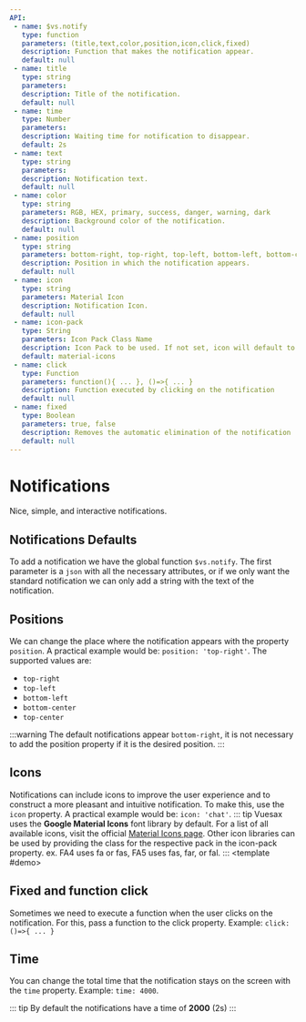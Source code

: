 ```yaml
---
API:
 - name: $vs.notify
   type: function
   parameters: (title,text,color,position,icon,click,fixed)
   description: Function that makes the notification appear.
   default: null
 - name: title
   type: string
   parameters:
   description: Title of the notification.
   default: null
 - name: time
   type: Number
   parameters:
   description: Waiting time for notification to disappear.
   default: 2s
 - name: text
   type: string
   parameters:
   description: Notification text.
   default: null
 - name: color
   type: string
   parameters: RGB, HEX, primary, success, danger, warning, dark
   description: Background color of the notification.
   default: null
 - name: position
   type: string
   parameters: bottom-right, top-right, top-left, bottom-left, bottom-center, top-center
   description: Position in which the notification appears.
   default: null
 - name: icon
   type: string
   parameters: Material Icon
   description: Notification Icon.
   default: null
 - name: icon-pack
   type: String
   parameters: Icon Pack Class Name
   description: Icon Pack to be used. If not set, icon will default to Material Icons. ex. FA4 uses fa or fas, FA5 uses fas, far, or fal.
   default: material-icons
 - name: click
   type: Function
   parameters: function(){ ... }, ()=>{ ... }
   description: Function executed by clicking on the notification
   default: null
 - name: fixed
   type: Boolean
   parameters: true, false
   description: Removes the automatic elimination of the notification
   default: null
---
```


# Notifications

<box header>

  Nice, simple, and interactive notifications.

</box>

<!-- defaults notifications -->
<box>

## Notifications Defaults

To add a notification we have the global function `$vs.notify`. The first parameter is a `json` with all the necessary attributes, or if we only want the standard notification we can only add a string with the text of the notification.

<vuecode md>
<template #demo>

  <Demos-Notifications-Defaults/>

</template>
<template #code>

```html
<template lang="html">
  <div class="con-notifications">
    <vs-button @click="$vs.notify({title:'Default',text:'Lorem ipsum dolor sit amet, consectetur'})" color="primary" type="border">Notification white</vs-button>
    <vs-button @click="$vs.notify({title:'Primary',text:'Lorem ipsum dolor sit amet, consectetur',color:'primary'})" color="primary" type="flat">Notification Primary</vs-button>
    <vs-button @click="$vs.notify({title:'Success',text:'Lorem ipsum dolor sit amet, consectetur',color:'success'})" color="success" type="flat">Notification Success</vs-button>
    <vs-button @click="$vs.notify({title:'Danger',text:'Lorem ipsum dolor sit amet, consectetur',color:'danger'})" color="danger" type="flat">Notification Danger</vs-button>
    <vs-button @click="$vs.notify({title:'Warning',text:'Lorem ipsum dolor sit amet, consectetur',color:'warning'})" color="warning" type="flat">Notification Warning</vs-button>
    <vs-button @click="$vs.notify({title:'dark',text:'Lorem ipsum dolor sit amet, consectetur',color:'dark'})" color="dark" type="flat">Notification Dark</vs-button>
    <vs-button @click="random()" color="success" type="gradient">Notification Random Color</vs-button>
  </div>
</template>

<script>
export default {
  methods:{
    random(){
      function getRandomInt(min, max) {
        return Math.floor(Math.random() * (max - min)) + min;
      }
      let color = `rgb(${getRandomInt(0,255)},${getRandomInt(0,255)},${getRandomInt(0,255)})`

      this.$vs.notify({
        title:'Color',
        text:'Lorem ipsum dolor sit amet, consectetur',
        color:color
      })

    },
  }
}
</script>
```

</template>
</vuecode>

</box>

<box>

## Positions

We can change the place where the notification appears with the property `position`. A practical example would be: `position: 'top-right'`. The supported values are:

 - `top-right`
 - `top-left`
 - `bottom-left`
 - `bottom-center`
 - `top-center`

 :::warning
  The default notifications appear `bottom-right`, it is not necessary to add the position property if it is the desired position.
 :::

<vuecode md>
<template #demo>

  <Demos-Notifications-Position/>

</template>
<template #code>

```html
<template lang="html">
  <div class="con-notifications-position">
    <vs-button @click="$vs.notify({title:'Position Default',text:'Lorem ipsum dolor sit amet, consectetur',color:'primary'})" color="primary" type="flat">Position Default</vs-button>
    <vs-button @click="$vs.notify({title:'Position top-right',text:'Lorem ipsum dolor sit amet, consectetur',color:'success',position:'top-right'})" color="success" type="flat">Position Top Right</vs-button>
    <vs-button @click="$vs.notify({title:'Position top-left',text:'Lorem ipsum dolor sit amet, consectetur',color:'danger',position:'top-left'})" color="danger" type="flat">Position Top Left</vs-button>
    <vs-button @click="$vs.notify({title:'Position bottom-left',text:'Lorem ipsum dolor sit amet, consectetur',color:'warning',position:'bottom-left'})" color="warning" type="flat">Position Bottom Left</vs-button>
    <vs-button @click="$vs.notify({title:'Position bottom-center',text:'Lorem ipsum dolor sit amet, consectetur',color:'dark',position:'bottom-center'})" color="dark" type="flat"> Position Bottom Center</vs-button>
    <vs-button @click="randomCenter()" color="success" type="gradient">Position Top Center Random Color</vs-button>
  </div>
</template>

<script>
export default {
  methods:{
   randomCenter(){
      function getRandomInt(min, max) {
        return Math.floor(Math.random() * (max - min)) + min;
      }
      let color = `rgb(${getRandomInt(0,255)},${getRandomInt(0,255)},${getRandomInt(0,255)})`
      this.$vs.notify({title:'Position top-center',text:'Lorem ipsum dolor sit amet, consectetur',color:color,position:'top-center'})
    }
  }
}
</script>
```

</template>
</vuecode>

</box>

<box>

## Icons

Notifications can include icons to improve the user experience and to construct a more pleasant and intuitive notification. To make this, use the `icon` property. A practical example would be: `icon: 'chat'`.
::: tip
Vuesax uses the **Google Material Icons** font library by default. For a list of all available icons, visit the official [Material Icons page](https://material.io/icons/). Other icon libraries can be used by providing the class for the respective pack in the icon-pack property. ex. FA4 uses fa or fas, FA5 uses fas, far, or fal.
:::
<vuecode md>
<template #demo>

  <Demos-Notifications-Icons/>

</template>
<template #code>

```html
<template lang="html">
  <div class="centerx">
    <vs-button @click="$vs.notify({title:'Icon mail',text:'Lorem ipsum dolor sit amet, consectetur',color:'primary',icon:'mail'})" color="primary" type="flat">Icon Mail</vs-button>
    <vs-button @click="$vs.notify({title:'Icon mail',text:'Lorem ipsum dolor sit amet, consectetur',color:'success',icon:'check_box'})" color="success" type="flat">Icon check_box</vs-button>
    <vs-button @click="$vs.notify({title:'Icon mail',text:'Lorem ipsum dolor sit amet, consectetur',color:'danger',icon:'favorite'})" color="danger" type="flat">Icon favorite</vs-button>
    <vs-button @click="$vs.notify({title:'Icon mail',text:'Lorem ipsum dolor sit amet, consectetur',color:'warning',icon:'error'})" color="warning" type="flat">Icon error</vs-button>
    <vs-button @click="$vs.notify({title:'Icon mail',text:'Lorem ipsum dolor sit amet, consectetur',color:'dark',icon:'chat'})" color="dark" type="flat">Icon chat</vs-button>
    <vs-button @click="randomIcon()" color="success" type="gradient">Icon Random Color</vs-button>
  </div>
</template>

<script>
export default {
  methods:{
    randomIcon(){
      function getRandomInt(min, max) {
        return Math.floor(Math.random() * (max - min)) + min;
      }
      let color = `rgb(${getRandomInt(0,255)},${getRandomInt(0,255)},${getRandomInt(0,255)})`

      this.$vs.notify({title:'Icon mail',text:'Lorem ipsum dolor sit amet, consectetur',color:color,icon:'verified_user'})
    }
  }
}
</script>
```

</template>
</vuecode>

</box>

<box>

## Fixed and function click

Sometimes we need to execute a function when the user clicks on the notification. For this, pass a function to the click property. Example: `click:()=>{ ... }`

<vuecode md>
<template #demo>

  <Demos-Notifications-Click/>

</template>
<template #code>

```html
<template lang="html">
  <div class="centerx">
    <vs-button @click="myFunction()" type="flat">Run Example</vs-button>
  </div>
</template>

<script>
export default {
  methods:{
    myFunction(){
      this.$vs.notify({
        title:'Function click',
        text:'Click on me',
        color:'primary',
        fixed:true,
        click:()=>{
          // Secondary function
          this.$vs.notify({
            title:'Secondary function',
            text:'Executed the function when clicking',
            color:'success',
            icon:'check_box'
          })
        },
      })
    },
  }
}
</script>
```

</template>
</vuecode>

</box>


<box>

## Time

You can change the total time that the notification stays on the screen with the `time` property. Example: `time: 4000`.

::: tip
By default the notifications have a time of **2000** (2s)
:::

<vuecode md center>
<template #demo>
  <vs-button @click="$vs.notify({title:'Time default',text:'Lorem ipsum dolor sit amet, consectetur',color:'primary',icon:'query_builder'})" color="primary" type="flat">Time default</vs-button>
  <vs-button @click="$vs.notify({time:4000,title:'Time 4s (4000)',text:'Lorem ipsum dolor sit amet, consectetur',color:'primary',icon:'query_builder'})" color="primary" type="flat">Time 4s (4000)</vs-button>
  <vs-button @click="$vs.notify({time:8000,title:'Time 8s (8000)',text:'Lorem ipsum dolor sit amet, consectetur',color:'primary',icon:'query_builder'})" color="primary" type="flat">Time 8s (8000)</vs-button>
</template>
<template #code>

```html
<vs-button @click="$vs.notify({
  title:'Time default',
  text:'Lorem ipsum dolor sit amet consectetur',
  color:'primary',
  icon:'query_builder'
})" color="primary" type="flat">Time default</vs-button>

<vs-button @click="$vs.notify({
  time:4000,
  title:'Time 4s (4000)',
  text:'Lorem ipsum dolor sit amet consectetur',
  color:'primary',
  icon:'query_builder'
})" color="primary" type="flat">Time 4s (4000)</vs-button>

<vs-button @click="$vs.notify({
  time:8000,
  title:'Time 8s (8000)',
  text:'Lorem ipsum dolor sit amet consectetur',
  color:'primary',
  icon:'query_builder'
})" color="primary" type="flat">Time 8s (8000)</vs-button>
```

</template>
</vuecode>

</box>
